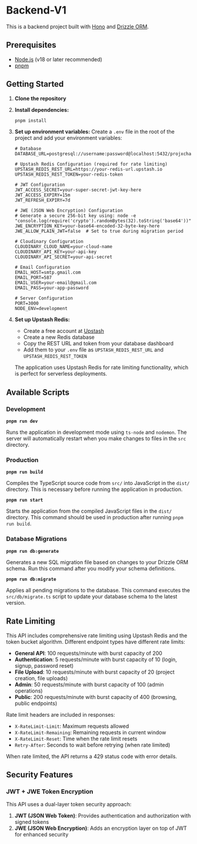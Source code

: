 # Backend-V1

This is a backend project built with [Hono](https://hono.dev/) and [Drizzle ORM](https://orm.drizzle.team/).

## Prerequisites

- [Node.js](https://nodejs.org/) (v18 or later recommended)
- [pnpm](https://pnpm.io/)

## Getting Started

1.  **Clone the repository**

2.  **Install dependencies:**
    ```bash
    pnpm install
    ```

3.  **Set up environment variables:**
    Create a `.env` file in the root of the project and add your environment variables:
    ```env
    # Database
    DATABASE_URL=postgresql://username:password@localhost:5432/projxchange
    
    # Upstash Redis Configuration (required for rate limiting)
    UPSTASH_REDIS_REST_URL=https://your-redis-url.upstash.io
    UPSTASH_REDIS_REST_TOKEN=your-redis-token
    
    # JWT Configuration
    JWT_ACCESS_SECRET=your-super-secret-jwt-key-here
    JWT_ACCESS_EXPIRY=15m
    JWT_REFRESH_EXPIRY=7d
    
    # JWE (JSON Web Encryption) Configuration
    # Generate a secure 256-bit key using: node -e "console.log(require('crypto').randomBytes(32).toString('base64'))"
    JWE_ENCRYPTION_KEY=your-base64-encoded-32-byte-key-here
    JWE_ALLOW_PLAIN_JWT=false  # Set to true during migration period
    
    # Cloudinary Configuration
    CLOUDINARY_CLOUD_NAME=your-cloud-name
    CLOUDINARY_API_KEY=your-api-key
    CLOUDINARY_API_SECRET=your-api-secret
    
    # Email Configuration
    EMAIL_HOST=smtp.gmail.com
    EMAIL_PORT=587
    EMAIL_USER=your-email@gmail.com
    EMAIL_PASS=your-app-password
    
    # Server Configuration
    PORT=3000
    NODE_ENV=development
    ```

4.  **Set up Upstash Redis:**
    - Create a free account at [Upstash](https://upstash.com/)
    - Create a new Redis database
    - Copy the REST URL and token from your database dashboard
    - Add them to your `.env` file as `UPSTASH_REDIS_REST_URL` and `UPSTASH_REDIS_REST_TOKEN`
    
    The application uses Upstash Redis for rate limiting functionality, which is perfect for serverless deployments.

## Available Scripts

### Development

**`pnpm run dev`**

Runs the application in development mode using `ts-node` and `nodemon`. The server will automatically restart when you make changes to files in the `src` directory.

### Production

**`pnpm run build`**

Compiles the TypeScript source code from `src/` into JavaScript in the `dist/` directory. This is necessary before running the application in production.

**`pnpm run start`**

Starts the application from the compiled JavaScript files in the `dist/` directory. This command should be used in production after running `pnpm run build`.

### Database Migrations

**`pnpm run db:generate`**

Generates a new SQL migration file based on changes to your Drizzle ORM schema. Run this command after you modify your schema definitions.

**`pnpm run db:migrate`**

Applies all pending migrations to the database. This command executes the `src/db/migrate.ts` script to update your database schema to the latest version.

## Rate Limiting

This API includes comprehensive rate limiting using Upstash Redis and the token bucket algorithm. Different endpoint types have different rate limits:

- **General API**: 100 requests/minute with burst capacity of 200
- **Authentication**: 5 requests/minute with burst capacity of 10 (login, signup, password reset)
- **File Upload**: 10 requests/minute with burst capacity of 20 (project creation, file uploads)
- **Admin**: 50 requests/minute with burst capacity of 100 (admin operations)
- **Public**: 200 requests/minute with burst capacity of 400 (browsing, public endpoints)

Rate limit headers are included in responses:
- `X-RateLimit-Limit`: Maximum requests allowed
- `X-RateLimit-Remaining`: Remaining requests in current window
- `X-RateLimit-Reset`: Time when the rate limit resets
- `Retry-After`: Seconds to wait before retrying (when rate limited)

When rate limited, the API returns a 429 status code with error details.

## Security Features

### JWT + JWE Token Encryption

This API uses a dual-layer token security approach:

1. **JWT (JSON Web Token)**: Provides authentication and authorization with signed tokens
2. **JWE (JSON Web Encryption)**: Adds an encryption layer on top of JWT for enhanced security
